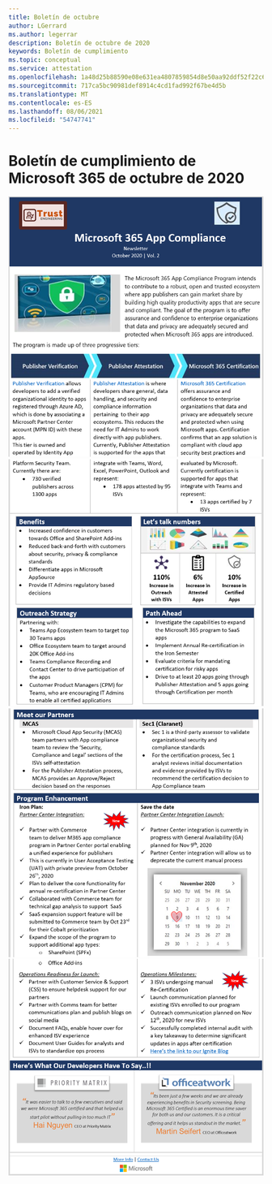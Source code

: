 ```yaml
---
title: Boletín de octubre
author: LGerrard
ms.author: legerrar
description: Boletín de octubre de 2020
keywords: Boletín de cumplimiento
ms.topic: conceptual
ms.service: attestation
ms.openlocfilehash: 1a48d25b88590e08e631ea4807859854d8e50aa92ddf52f22c652facc5fcfd6b
ms.sourcegitcommit: 717ca5bc90981def8914c4cd1fad992f67be4d5b
ms.translationtype: MT
ms.contentlocale: es-ES
ms.lasthandoff: 08/06/2021
ms.locfileid: "54747741"
---
```

# <a name="october-2020-microsoft-365-app-compliance-newsletter"></a>Boletín de cumplimiento de Microsoft 365 de octubre de 2020

![Alt text ](../media/Oct_SS1_New.png)
 ![ Alt text Alt text ](../media/Oct_SS2.PNG)
 ![ Alt text ](../media/Oct_SS3.PNG)
 ![ Alt text](../media/Oct_SS4.PNG)

